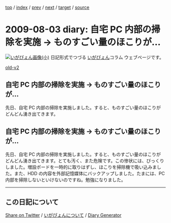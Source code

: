 [top](https://igapyon.github.io/diary/) 
 / [index](https://igapyon.github.io/diary/2009/index.html) 
 / [prev](https://igapyon.github.io/diary/2009/ig090719.html) 
 / [next](https://igapyon.github.io/diary/2009/ig090814.html) 
 / [target](https://igapyon.github.io/diary/2009/ig090803.html) 
 / [source](https://github.com/igapyon/diary/blob/gh-pages/2009/ig090803.html.src.md) 

2009-08-03 diary: 自宅 PC 内部の掃除を実施 → ものすごい量のほこりが…
=====================================================================================================
[![いがぴょん画像(小)](https://igapyon.github.io/diary/images/iga200306s.jpg "いがぴょん")](https://igapyon.github.io/diary/memo/memoigapyon.html) 日記形式でつづる [いがぴょん](https://igapyon.github.io/diary/memo/memoigapyon.html)コラム ウェブページです。

[old-v2](ig090803-orig.html)

## 自宅 PC 内部の掃除を実施 → ものすごい量のほこりが…

先日、自宅 PC 内部の掃除を実施しました。すると、ものすごい量のほこりが どんどん湧き出てきます。


## 自宅 PC 内部の掃除を実施 → ものすごい量のほこりが…

先日、自宅 PC 内部の掃除を実施しました。すると、ものすごい量のほこりが どんどん湧き出てきます。とても汚く、また危険です。この惨状には、びっくりしました。増設ボードを一時的に取りはずし、ほこりを掃除機で吸い込みました。また、HDD の内容を外部記憶媒体にバックアップしました。たまには、PC 内部を掃除しないといけないのですね。勉強になりました。

----------------------------------------------------------------------------------------------------

## この日記について

[Share on Twitter](https://twitter.com/intent/tweet?hashtags=igapyon%2Cdiary%2C%E3%81%84%E3%81%8C%E3%81%B4%E3%82%87%E3%82%93&text=%E8%87%AA%E5%AE%85+PC+%E5%86%85%E9%83%A8%E3%81%AE%E6%8E%83%E9%99%A4%E3%82%92%E5%AE%9F%E6%96%BD+%E2%86%92+%E3%82%82%E3%81%AE%E3%81%99%E3%81%94%E3%81%84%E9%87%8F%E3%81%AE%E3%81%BB%E3%81%93%E3%82%8A%E3%81%8C%E2%80%A6&url=https%3A%2F%2Figapyon.github.io%2Fdiary%2F2009%2Fig090803.html) / [いがぴょんについて](https://igapyon.github.io/diary/memo/memoigapyon.html) / [Diary Generator](https://github.com/igapyon/igapyonv3)
